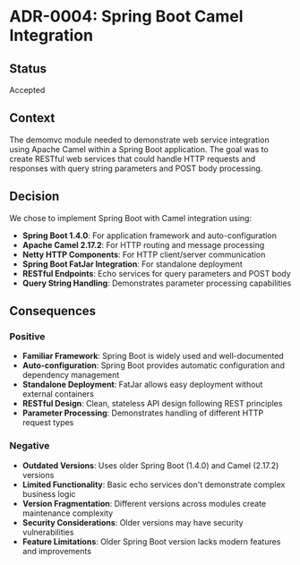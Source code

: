 # ADR-0004: Spring Boot Camel Integration

## Status

Accepted

## Context

The demomvc module needed to demonstrate web service integration using Apache Camel within a Spring Boot application. The goal was to create RESTful web services that could handle HTTP requests and responses with query string parameters and POST body processing.

## Decision

We chose to implement Spring Boot with Camel integration using:

- **Spring Boot 1.4.0**: For application framework and auto-configuration
- **Apache Camel 2.17.2**: For HTTP routing and message processing
- **Netty HTTP Components**: For HTTP client/server communication
- **Spring Boot FatJar Integration**: For standalone deployment
- **RESTful Endpoints**: Echo services for query parameters and POST body
- **Query String Handling**: Demonstrates parameter processing capabilities

## Consequences

### Positive

- **Familiar Framework**: Spring Boot is widely used and well-documented
- **Auto-configuration**: Spring Boot provides automatic configuration and dependency management
- **Standalone Deployment**: FatJar allows easy deployment without external containers
- **RESTful Design**: Clean, stateless API design following REST principles
- **Parameter Processing**: Demonstrates handling of different HTTP request types

### Negative

- **Outdated Versions**: Uses older Spring Boot (1.4.0) and Camel (2.17.2) versions
- **Limited Functionality**: Basic echo services don't demonstrate complex business logic
- **Version Fragmentation**: Different versions across modules create maintenance complexity
- **Security Considerations**: Older versions may have security vulnerabilities
- **Feature Limitations**: Older Spring Boot version lacks modern features and improvements 